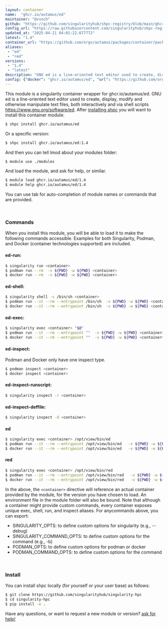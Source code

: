 ```yaml
---
layout: container
name:  "ghcr.io/autamus/ed"
maintainer: "@vsoch"
github: "https://github.com/singularityhub/shpc-registry/blob/main/ghcr.io/autamus/ed/container.yaml"
config_url: "https://raw.githubusercontent.com/singularityhub/shpc-registry/main/ghcr.io/autamus/ed/container.yaml"
updated_at: "2025-04-21 04:01:22.677772"
latest: "1.4"
container_url: "https://github.com/orgs/autamus/packages/container/package/ed"
aliases:
 - "ed"
 - "red"
versions:
 - "1.4"
 - "latest"
description: "GNU ed is a line-oriented text editor used to create, display, modify and otherwise manipulate text files, both interactively and via shell scripts https://www.gnu.org/software/ed."
config: {"docker": "ghcr.io/autamus/ed", "url": "https://github.com/orgs/autamus/packages/container/package/ed", "maintainer": "@vsoch", "description": "GNU ed is a line-oriented text editor used to create, display, modify and otherwise manipulate text files, both interactively and via shell scripts https://www.gnu.org/software/ed.", "latest": {"1.4": "sha256:08cbe11543da7e0255c27144d629688b85cc9d50d4aba0e654b826b12117bf6f"}, "tags": {"1.4": "sha256:08cbe11543da7e0255c27144d629688b85cc9d50d4aba0e654b826b12117bf6f", "latest": "sha256:08cbe11543da7e0255c27144d629688b85cc9d50d4aba0e654b826b12117bf6f"}, "aliases": {"ed": "/opt/view/bin/ed", "red": "/opt/view/bin/red"}}
---
```


This module is a singularity container wrapper for ghcr.io/autamus/ed.
GNU ed is a line-oriented text editor used to create, display, modify and otherwise manipulate text files, both interactively and via shell scripts https://www.gnu.org/software/ed.
After [installing shpc](#install) you will want to install this container module:


```bash
$ shpc install ghcr.io/autamus/ed
```

Or a specific version:

```bash
$ shpc install ghcr.io/autamus/ed:1.4
```

And then you can tell lmod about your modules folder:

```bash
$ module use ./modules
```

And load the module, and ask for help, or similar.

```bash
$ module load ghcr.io/autamus/ed/1.4
$ module help ghcr.io/autamus/ed/1.4
```

You can use tab for auto-completion of module names or commands that are provided.

<br>

### Commands

When you install this module, you will be able to load it to make the following commands accessible.
Examples for both Singularity, Podman, and Docker (container technologies supported) are included.

#### ed-run:

```bash
$ singularity run <container>
$ podman run --rm  -v ${PWD} -w ${PWD} <container>
$ docker run --rm  -v ${PWD} -w ${PWD} <container>
```

#### ed-shell:

```bash
$ singularity shell -s /bin/sh <container>
$ podman run --it --rm --entrypoint /bin/sh  -v ${PWD} -w ${PWD} <container>
$ docker run --it --rm --entrypoint /bin/sh  -v ${PWD} -w ${PWD} <container>
```

#### ed-exec:

```bash
$ singularity exec <container> "$@"
$ podman run --it --rm --entrypoint ""  -v ${PWD} -w ${PWD} <container> "$@"
$ docker run --it --rm --entrypoint ""  -v ${PWD} -w ${PWD} <container> "$@"
```

#### ed-inspect:

Podman and Docker only have one inspect type.

```bash
$ podman inspect <container>
$ docker inspect <container>
```

#### ed-inspect-runscript:

```bash
$ singularity inspect -r <container>
```

#### ed-inspect-deffile:

```bash
$ singularity inspect -d <container>
```


#### ed

```bash
$ singularity exec <container> /opt/view/bin/ed
$ podman run --it --rm --entrypoint /opt/view/bin/ed   -v ${PWD} -w ${PWD} <container> -c " $@"
$ docker run --it --rm --entrypoint /opt/view/bin/ed   -v ${PWD} -w ${PWD} <container> -c " $@"
```


#### red

```bash
$ singularity exec <container> /opt/view/bin/red
$ podman run --it --rm --entrypoint /opt/view/bin/red   -v ${PWD} -w ${PWD} <container> -c " $@"
$ docker run --it --rm --entrypoint /opt/view/bin/red   -v ${PWD} -w ${PWD} <container> -c " $@"
```



In the above, the `<container>` directive will reference an actual container provided
by the module, for the version you have chosen to load. An environment file in the
module folder will also be bound. Note that although a container
might provide custom commands, every container exposes unique exec, shell, run, and
inspect aliases. For anycommands above, you can export:

 - SINGULARITY_OPTS: to define custom options for singularity (e.g., --debug)
 - SINGULARITY_COMMAND_OPTS: to define custom options for the command (e.g., -b)
 - PODMAN_OPTS: to define custom options for podman or docker
 - PODMAN_COMMAND_OPTS: to define custom options for the command

<br>

### Install

You can install shpc locally (for yourself or your user base) as follows:

```bash
$ git clone https://github.com/singularityhub/singularity-hpc
$ cd singularity-hpc
$ pip install -e .
```

Have any questions, or want to request a new module or version? [ask for help!](https://github.com/singularityhub/singularity-hpc/issues)